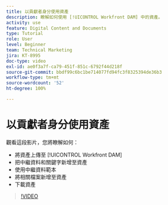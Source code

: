```yaml
---
title: 以貢獻者身分使用資產
description: 瞭解如何使用 [!UICONTROL Workfront DAM] 中的資產。
activity: use
feature: Digital Content and Documents
type: Tutorial
role: User
level: Beginner
team: Technical Marketing
jira: KT-8995
doc-type: video
exl-id: ae0f3a7f-ca79-451f-851c-6792f44d218f
source-git-commit: bbdf99c6bc1be714077fd94fc3f8325394de36b3
workflow-type: tm+mt
source-wordcount: '52'
ht-degree: 100%

---
```


# 以貢獻者身分使用資產

觀看這段影片，您將瞭解如何：

* 將資產上傳至 [!UICONTROL Workfront DAM]
* 把中繼資料和關鍵字新增至資產
* 使用中繼資料範本
* 將相關檔案新增至資產
* 下載資產

>[!VIDEO](https://video.tv.adobe.com/v/335255/?quality=12&learn=on&enablevpops=1)
